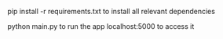 pip install -r requirements.txt to install all relevant dependencies

python main.py to run the app
localhost:5000 
to access it

